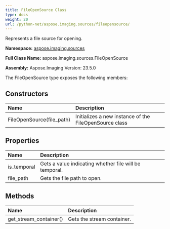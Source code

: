 ```yaml
---
title: FileOpenSource Class
type: docs
weight: 20
url: /python-net/aspose.imaging.sources/fileopensource/
---
```


Represents a file source for opening.

**Namespace:** [aspose.imaging.sources](/imaging/python-net/aspose.imaging.sources/)

**Full Class Name:** aspose.imaging.sources.FileOpenSource

**Assembly:**  Aspose.Imaging Version: 23.5.0

The FileOpenSource type exposes the following members:
## **Constructors**
|**Name**|**Description**|
| :- | :- |
|FileOpenSource(file_path)|Initializes a new instance of the FileOpenSource class|
## **Properties**
|**Name**|**Description**|
| :- | :- |
|is_temporal|Gets a value indicating whether file will be temporal.|
|file_path|Gets the file path to open.|
## **Methods**
|**Name**|**Description**|
| :- | :- |
|get_stream_container()|Gets the stream container.|
